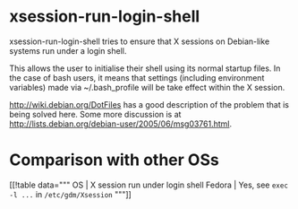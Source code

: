 # xsession-run-login-shell

xsession-run-login-shell tries to ensure that X sessions on Debian-like
systems run under a login shell.

This allows the user to initialise their shell using its normal
startup files.  In the case of bash users, it means that settings
(including environment variables) made via ~/.bash_profile will
be take effect within the X session.

<http://wiki.debian.org/DotFiles> has a good description of the
problem that is being solved here.  Some more discussion is at
<http://lists.debian.org/debian-user/2005/06/msg03761.html>.

# Comparison with other OSs

[[!table data="""
OS | X session run under login shell
Fedora | Yes, see `exec -l ...` in `/etc/gdm/Xsession`
"""]]

